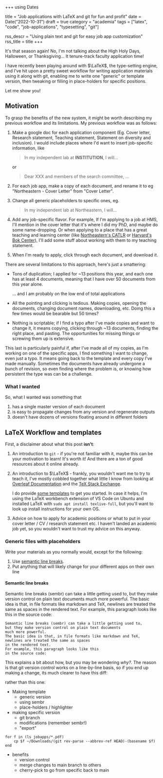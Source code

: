 +++
using Dates

title = "Job applications with LaTeX and git for fun and profit"
date = Date("2022-10-31")
draft = true
category = "academia"
tags = ["latex", "code", "job-applications", "typesetting", "git"]

rss_descr = "Using plain text and git for easy job app customization"
rss_title = title
+++

It's that season again!
No, I'm not talking about the High Holy Days,
Halloween, or Thanksgiving...
It tenure-track faculty application time!

I have recently been playing around with $\LaTeX$,
the type-setting engine, and I've hit upon a pretty sweet workflow
for writing application materials using it
along with git,
enabling me to write one "generic" or template version,
then tweaking or filling in place-holders for specific positions.

Let me show you!

## Motivation

To grasp the benefits of the new system, it might be worth
describing my previous workflow and its limitations.
My previous workflow was as follows:

1. Make a google doc for each application component
   (Eg. Cover letter, Research statement, Teaching statement, Statement on diversity and inclusion).
   I would include places where I'd want to insert job-specific information,
   like

   >In my independent lab at **INSTITUTION**, I will...

   or

   > Dear XXX and members of the search committee, ...
2. For each job app, make a copy of each document,
   and rename it to eg "Northeastern - Cover Letter" from "Cover Letter".
3. Change all generic placeholders to specific ones, eg.

   >In my independent lab at Northeastern, I will...
4. Add any job-specific flavor. For example,
   If I'm applying to a job at HMS, I'll mention in the cover letter
   that it's where I did my PhD, and maybe do some name-dropping.
   Or when applying to a place that has a great teaching and learning center
   (like [Northeastern's CATLR][catlr] or [Harvard's Bok Center][bok]),
   I'll add some stuff about working with them to my teaching statement.
5. When I'm ready to apply, click through each document, and download it.

[catlr]: https://learning.northeastern.edu
[bok]: https://bokcenter.harvard.edu/

There are several limitations to this approach,
here's just a smattering:

- Tons of duplication; I applied for ~13 positions this year,
  and each one has at least 4 documents, meaning that I have over 50 documents from this year alone.
  
  ... and I am probably on the low end of total applications
- All the pointing and clicking is tedious.
  Making copies, opening the documents, changing document names, downloading, etc.
  Doing this a few times would be bearable but 50 times?
- Nothing is scriptable; if I find a typo after I've made copies and want to change it,
  it means copying, clicking through ~13 documents, finding the right place, and pasting.
  The opportunities for missing things or screwing them up is extensive.

This last is particularly painful if,
after I've made all of my copies, as I'm working on one of the specific apps,
I find something I want to change, even just a typo.
It means going back to the template and every copy I've made manually.
Sometimes the documents have already undergone a bunch of revision,
so even finding where the problem is, or knowing how persistent the type was
can be a challenge.

### What I wanted

So, what I wanted was something that

1. has a single master version of each document
2. is easy to propagate changes from any version and regenerate outputs
3. doesn't have dozens of versions floating around in different folders


## LaTeX Workflow and templates

First, a disclaimer about what this post **isn't**:

1. An introduction to `git` - if you're not familiar with it,
   maybe this can be your motivation to learn! It's worth it!
   And there are a ton of good resources about it online already.
2. An introduction to $\LaTeX$ - frankly, you wouldn't want me to try to teach it,
   I've mostly cobbled together what little I know from looking at [Overleaf Documentation][overleaf]
   and the [TeX Stack Exchange][stackexchange].

   I do provide [some templates][templaterepo] to get you started.
   In case it helps, I'm using the LaTeX workbench extension of VS Code
   on Ubuntu and installed LaTeX with `sudo apt install texlive-full`,
   but you'll want to look up install instructions for your own OS.
3. Advice on how to apply for academic positions or what to put
   in your cover letter / CV / research statement etc.
   I haven't landed an academic job yet,
   so you wouldn't want to trust my advice on this anyway.

[overleaf]: https://www.overleaf.com/learn
[stackexchange]: https://tex.stackexchange.com
[templaterepo]: https://github.com/kescobo/ac_job_templates

### Generic files with placeholders

Write your materials as you normally would,
except for the following:

1. Use [semantic line breaks][sembr].
2. Put anything that will likely change for your different apps
   on their own line

[sembr]: https://sembr.org

#### Semantic line breaks

Semantic line breaks (sembr) can take a little getting used to,
but they make version control on plain text documents
much more powerful.
The basic idea is that, in file formats like markdown and TeX,
newlines are treated the same as spaces
in the rendered text.
For example, this paragraph looks like this
in the source code:

```
Semantic line breaks (sembr) can take a little getting used to,
but they make version control on plain text documents
much more powerful.
The basic idea is that, in file formats like markdown and TeX,
newlines are treated the same as spaces
in the rendered text.
For example, this paragraph looks like this
in the source code:
```

This explains a bit about how, but you may be wondering *why?*. The reason is that git version control works on a line-by-line basis, so if you end up making a change, its much clearer to have this diff:



rather than this one:



- Making template
  - generic version
  - using sembr
  - place-holders / highlighter
- making specific version
  - git branch
  - modifications (remember sembr!)
  - "export"

```
for f in (ls jobapps/*.pdf)
    cp $f ~/Downloads/(git rev-parse --abbrev-ref HEAD)-(basename $f)
end
```

- benefits
  - version control
  - merge changes to main branch to others
  - cherry-pick to go from specific back to main